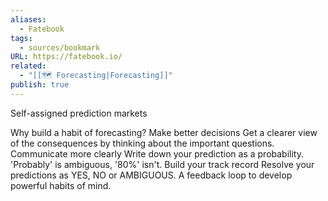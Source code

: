 ```yaml
---
aliases:
  - Fatebook
tags:
  - sources/bookmark
URL: https://fatebook.io/
related:
  - "[[🗺️ Forecasting|Forecasting]]"
publish: true
---
```


Self-assigned prediction markets

Why build a habit of forecasting?
Make better decisions
Get a clearer view of the consequences by thinking about the important questions.
Communicate more clearly
Write down your prediction as a probability. 'Probably' is ambiguous, '80%' isn't.
Build your track record
Resolve your predictions as YES, NO or AMBIGUOUS. A feedback loop to develop powerful habits of mind.
